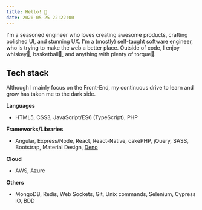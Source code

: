 ```yaml
---
title: Hello! 👋
date: 2020-05-25 22:22:00
---
```


I'm a seasoned engineer who loves creating awesome products, crafting polished UI, and stunning UX. I'm a (mostly) self-taught software engineer, who is trying to make the web a better place. Outside of code, I enjoy whiskey🥃, basketball🏀, and anything with plenty of torque🚗.

## Tech stack

Although I mainly focus on the Front-End, my continuous drive to learn and grow has taken me to the dark side.

**Languages**
* HTML5, CSS3, JavaScript/ES6 (TypeScript), PHP

**Frameworks/Libraries**
* Angular, Express/Node, React, React-Native, cakePHP, jQuery, SASS, Bootstrap, Material Design, [Deno](https://deno.land/)

**Cloud**
* AWS, Azure

**Others**
* MongoDB, Redis, Web Sockets, Git, Unix commands, Selenium, Cypress IO, BDD